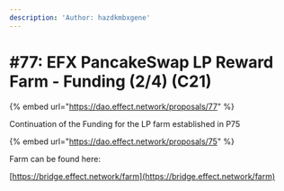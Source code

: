 ```yaml
---
description: 'Author: hazdkmbxgene'
---
```


# #77: EFX PancakeSwap LP Reward Farm - Funding (2/4) (C21)

{% embed url="https://dao.effect.network/proposals/77" %}

Continuation of the Funding for the LP farm established in P75

{% embed url="https://dao.effect.network/proposals/75" %}

Farm can be found here:&#x20;

[https://bridge.effect.network/farm](https://bridge.effect.network/farm)
